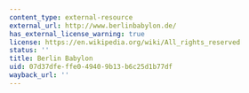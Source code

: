 ```yaml
---
content_type: external-resource
external_url: http://www.berlinbabylon.de/
has_external_license_warning: true
license: https://en.wikipedia.org/wiki/All_rights_reserved
status: ''
title: Berlin Babylon
uid: 07d37dfe-ffe0-4940-9b13-b6c25d1b77df
wayback_url: ''
---
```

